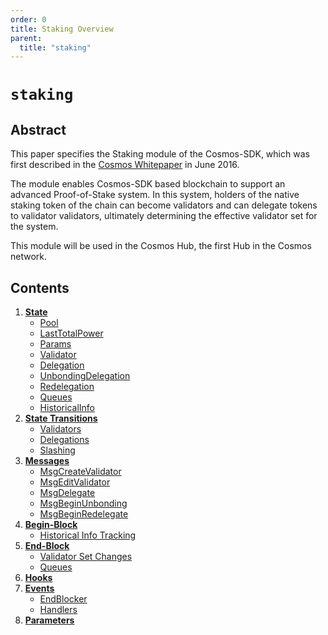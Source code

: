 ```yaml
---
order: 0
title: Staking Overview
parent:
  title: "staking"
---
```


# `staking`

## Abstract

This paper specifies the Staking module of the Cosmos-SDK, which was first
described in the [Cosmos Whitepaper](https://cosmos.network/about/whitepaper)
in June 2016. 

The module enables Cosmos-SDK based blockchain to support an advanced
Proof-of-Stake system. In this system, holders of the native staking token of
the chain can become validators and can delegate tokens to validator
validators, ultimately determining the effective validator set for the system.

This module will be used in the Cosmos Hub, the first Hub in the Cosmos
network.

## Contents

1. **[State](01_state.md)**
    - [Pool](01_state.md#pool)
    - [LastTotalPower](01_state.md#lasttotalpower)
    - [Params](01_state.md#params)
    - [Validator](01_state.md#validator)
    - [Delegation](01_state.md#delegation)
    - [UnbondingDelegation](01_state.md#unbondingdelegation)
    - [Redelegation](01_state.md#redelegation)
    - [Queues](01_state.md#queues)
    - [HistoricalInfo](01_state.md#historicalinfo)
2. **[State Transitions](02_state_transitions.md)**
    - [Validators](02_state_transitions.md#validators)
    - [Delegations](02_state_transitions.md#delegations)
    - [Slashing](02_state_transitions.md#slashing)
3. **[Messages](03_messages.md)**
    - [MsgCreateValidator](03_messages.md#msgcreatevalidator)
    - [MsgEditValidator](03_messages.md#msgeditvalidator)
    - [MsgDelegate](03_messages.md#msgdelegate)
    - [MsgBeginUnbonding](03_messages.md#msgbeginunbonding)
    - [MsgBeginRedelegate](03_messages.md#msgbeginredelegate)
4. **[Begin-Block](04_begin_block.md)**
    - [Historical Info Tracking](04_begin_block.md#historical-info-tracking)
4. **[End-Block ](05_end_block.md)**
    - [Validator Set Changes](05_end_block.md#validator-set-changes)
    - [Queues ](05_end_block.md#queues-)
5. **[Hooks](06_hooks.md)**
6. **[Events](07_events.md)**
    - [EndBlocker](07_events.md#endblocker)
    - [Handlers](07_events.md#handlers)
7. **[Parameters](08_params.md)**
